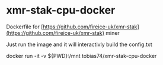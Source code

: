 # xmr-stak-cpu-docker
Dockerfile for [https://github.com/fireice-uk/xmr-stak](https://github.com/fireice-uk/xmr-stak) miner

Just run the image and it will interactivly build the config.txt



docker run -it -v ${PWD}:/mnt tobias74/xmr-stak-cpu-docker

